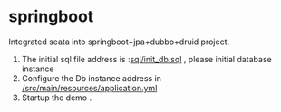 # springboot

Integrated seata into springboot+jpa+dubbo+druid project.

1. The initial sql file address is :[sql/init_db.sql](https://github.com/fescar-group/fescar-samples/blob/master/springboot/src/main/resources/sql/initial_db.sql) , please initial database instance
2. Configure the Db instance address in [/src/main/resources/application.yml](https://github.com/fescar-group/fescar-samples/blob/master/springboot/src/main/resources/application.yml#L13-L35)
3. Startup the demo .
